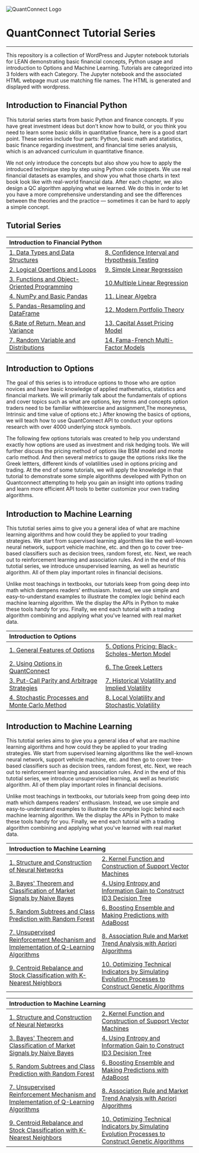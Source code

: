 ﻿![QuantConnect Logo](https://cdn.quantconnect.com/web/i/logo-small.png)
# QuantConnect Tutorial Series
----------

This repository is a collection of WordPress and Jupyter notebook tutorials for LEAN demonstrating basic financial concepts, Python usage and introduction to Options and Machine Learning. Tutorials are categorized into 3 folders with each Category. The Jupyter notebook and the associated HTML webpage must use matching file names. The HTML is generated and displayed with wordpress.

## Introduction to Financial Python ##
This tutorial series starts from basic Python and finance concepts. If you have great investment ideas but don’t know how to build, or you think you need to learn some basic skills in quantitative finance, here is a good start point. These series include four parts: Python, basic math and statistics, basic finance regarding investment, and financial time series analysis, which is an advanced curriculum in quantitative finance.

We not only introduce the concepts but also show you how to apply the introduced technique step by step using Python code snippets. We use real financial datasets as examples, and show you what those charts in text book look like with real-world financial data. After each chapter, we also design a QC algorithm applying what we learned. We do this in order to let you have a more comprehensive understanding and see the differences between the theories and the practice — sometimes it can be hard to apply a simple concept.


## Tutorial Series ##

<table width="100%">
    <thead>
        <tr>
            <th colspan="2" align="left">Introduction to Financial Python</th>
        </tr>
    </thead>
    <tbody>
        <tr>
            <td> <a href="https://www.quantconnect.com/tutorials/introduction-python-data-types-data-structures/"> 1. Data Types and Data Structures </a> </td>
            <td> <a href="https://www.quantconnect.com/tutorials/introduction-python-confidence-interval-hypothesis-testing/"> 8. Confidence Interval and Hypothesis Testing </a> </td>
        </tr>
        <tr>
            <td> <a href="https://www.quantconnect.com/tutorials/introduction-python-logical-operation-loop/"> 2. Logical Opertions and Loops </a> </td>
            <td> <a href="https://www.quantconnect.com/tutorials/introduction-python-simple-linear-regression/">9. Simple Linear Regression </a> </td>
        </tr>
        <tr>
            <td> <a href="https://www.quantconnect.com/tutorials/introduction-python-functions-object-oriented-programming/"> 3. Functions and Object-Oriented Programming </a> </td>
            <td> <a href="https://www.quantconnect.com/tutorials/introduction-python-multiple-linear-regression-residual-analysis/"> 10.Multiple Linear Regression </a> </td>
        </tr>
        <tr>
            <td> <a href="https://www.quantconnect.com/tutorials/introduction-python-numpy-basic-pandas/"> 4. NumPy and Basic Pandas </a> </td>
            <td> <a href="https://www.quantconnect.com/tutorials/introduction-python-linear-algebra/"> 11. Linear Algebra </a> </td>
        </tr>
 <tr>
            <td> <a href="https://www.quantconnect.com/tutorials/introduction-python-pandas-resampling-dataframe/"> 5. Pandas-Resampling and DataFrame </a> </td>
            <td> <a href="https://www.quantconnect.com/tutorials/introduction-python-modern-portfolio-theory/"> 12. Modern Portfolio Theory </a> </td>
        </tr>
        
  <tr>
            <td> <a href="https://www.quantconnect.com/tutorials/introduction-python-rate-return-mean-variance/"> 6.Rate of Return, Mean and Variance </a> </td>
            <td> <a href="https://www.quantconnect.com/tutorials/capital-asset-pricing-model/">13. Capital Asset Pricing Model </a> </td>
        </tr>
        
 <tr>
            <td> <a href="https://www.quantconnect.com/tutorials/introduction-python-random-variable-distributions/
"> 7. Random Variable and Distributions </a> </td>
            <td> <a href="None"> 14. Fama-French Multi-Factor Models</a> </td>
        </tr>
    </tbody>
</table>

## Introduction to Options ##
The goal of this series is to introduce options to those who are option novices and have basic knowledge of applied mathematics, statistics and financial markets. We will primarily talk about the fundamentals of options and cover topics such as what are options, key terms and concepts option traders need to be familiar with(exercise and assignment,The moneyness, Intrinsic and time value of options etc.) After knowing the basics of options, we will teach how to use QuantConnect API to conduct your options research with over 4000 underlying stock symbols.

The following few options tutorials was created to help you understand exactly how options are used as investment and risk hedging tools. We will further discuss the pricing method of options like BSM model and monte carlo method. And then several metrics to gauge the options risks like the Greek lettters, different kinds of volatilities used in options pricing and trading. At the end of some tutorials, we will apply the knowledge in that tutorial to demonstrate some simple algorithms developed with Python on Quantconnect attempting to help you gain an insight into options trading and learn more efficient API tools to better customize your own trading algorithms. 

## Introduction to Machine Learning ##
This tutotial series aims to give you a general idea of what are machine learning algorithms and how could they be applied to your trading strategies. We start from supervised learning algorithms like the well-known neural network, support vehicle machine, etc. and then go to cover tree-based classifiers such as decision trees, random forest, etc. Next, we reach out to reinforcement learning and association rules. And in the end of this tutotial series, we introduce unsupervised learning, as well as heuristic algorithm. All of them play important roles in financial decisions.

Unlike most teachings in textbooks, our tutorials keep from going deep into math which dampens readers' enthusiasm. Instead, we use simple and easy-to-understand examples to illustrate the complex logic behind each machine learning algorithm. We the display the APIs in Python to make these tools handy for you. Finally, we end each tutorial with a trading algorithm combining and applying what you've learned with real market data.

<table width="100%">
    <thead>
        <tr>
            <th colspan="2" align="left">Introduction to Options</th>
        </tr>
    </thead>
    <tbody>
        <tr>
            <td> <a href="https://www.quantconnect.com/tutorials/introduction-options-general-features-options/"> 1. General Features of Options </a> </td>
            <td> <a href="https://www.quantconnect.com/tutorials/introduction-options-black-scholes-merton-model/"> 5. Options Pricing: Black-Scholes-Merton Model </a> </td>
        </tr>
        <tr>
            <td> <a href="https://www.quantconnect.com/tutorials/introduction-options-using-options-in-quantconnect/"> 2. Using Options in QuantConnect </a> </td>
            <td> <a href="https://www.quantconnect.com/tutorials/introduction-options-the-greek-letters/"> 6. The Greek Letters </a> </td>
        </tr>
        <tr>
            <td> <a href="https://www.quantconnect.com/tutorials/introduction-options-put-call-parity-and-arbitrage-strategies/"> 3. Put-Call Parity and Arbitrage Strategies </a> </td>
            <td> <a href="https://www.quantconnect.com/tutorials/introduction-options-historical-volatility-implied-volatility/"> 7. Historical Volatility and Implied Volatility </a> </td>
        </tr>
        <tr>
            <td> <a href="https://www.quantconnect.com/tutorials/introduction-options-stochastic-volatility/"> 4. Stochastic Processes and Monte Carlo Method </a> </td>
            <td> <a href="8"> 8. Local Volatility and Stochastic Volatility </a> </td>
        </tr>
    </tbody>
</table>



## Introduction to Machine Learning ##
This tutotial series aims to give you a general idea of what are machine learning algorithms and how could they be applied to your trading strategies. We start from supervised learning algorithms like the well-known neural network, support vehicle machine, etc. and then go to cover tree-based classifiers such as decision trees, random forest, etc. Next, we reach out to reinforcement learning and association rules. And in the end of this tutotial series, we introduce unsupervised learning, as well as heuristic algorithm. All of them play important roles in financial decisions.

Unlike most teachings in textbooks, our tutorials keep from going deep into math which dampens readers' enthusiasm. Instead, we use simple and easy-to-understand examples to illustrate the complex logic behind each machine learning algorithm. We the display the APIs in Python to make these tools handy for you. Finally, we end each tutorial with a trading algorithm combining and applying what you've learned with real market data.

<table width="100%">
    <thead>
        <tr>
            <th colspan="2" align="left">Introduction to Machine Learning</th>
        </tr>
    </thead>
    <tbody>
        <tr>
            <td> <a href=""> 1. Structure and Construction of Neural Networks</a> </td>
            <td> <a href=""> 2. Kernel Function and Construction of Support Vector Machines</a> </td>
        </tr>
        <tr>
            <td> <a href=""> 3. Bayes' Theorem and Classification of Market Signals by Naive Bayes</a> </td>
            <td> <a href=""> 4. Using Entropy and Information Gain to Construct ID3 Decision Tree</a> </td>
        </tr>
        <tr>
            <td> <a href=""> 5. Random Subtrees and Class Prediction with Random Forest</a> </td>
            <td> <a href=""> 6. Boosting Ensemble and Making Predictions with AdaBoost</a> </td>
        </tr>
        <tr>
            <td> <a href=""> 7. Unsupervised Reinforcement Mechanism and Implementation of Q-Learning Algorithms</a> </td>
            <td> <a href=""> 8. Association Rule and Market Trend Analysis with Apriori Algorithms</a> </td>
        </tr>
 <tr>
            <td> <a href=""> 9. Centroid Rebalance and Stock Classification with K-Nearest Neighbors</a> </td>
            <td> <a href=""> 10. Optimizing Technical Indicators by Simulating Evolution Processes to Construct Genetic Algorithms</a> </td>
        </tr>
    </tbody>
</table>


<table width="100%">
    <thead>
        <tr>
            <th colspan="2" align="left">Introduction to Machine Learning</th>
        </tr>
    </thead>
    <tbody>
        <tr>
            <td> <a href=""> 1. Structure and Construction of Neural Networks</a> </td>
            <td> <a href=""> 2. Kernel Function and Construction of Support Vector Machines</a> </td>
        </tr>
        <tr>
            <td> <a href=""> 3. Bayes' Theorem and Classification of Market Signals by Naive Bayes</a> </td>
            <td> <a href=""> 4. Using Entropy and Information Gain to Construct ID3 Decision Tree</a> </td>
        </tr>
        <tr>
            <td> <a href=""> 5. Random Subtrees and Class Prediction with Random Forest</a> </td>
            <td> <a href=""> 6. Boosting Ensemble and Making Predictions with AdaBoost</a> </td>
        </tr>
        <tr>
            <td> <a href=""> 7. Unsupervised Reinforcement Mechanism and Implementation of Q-Learning Algorithms</a> </td>
            <td> <a href=""> 8. Association Rule and Market Trend Analysis with Apriori Algorithms</a> </td>
        </tr>
 <tr>
            <td> <a href=""> 9. Centroid Rebalance and Stock Classification with K-Nearest Neighbors</a> </td>
            <td> <a href=""> 10. Optimizing Technical Indicators by Simulating Evolution Processes to Construct Genetic Algorithms</a> </td>
        </tr>
    </tbody>
</table>



[1]: https://www.quantconnect.com/tutorials/introduction-options-general-features-options/

